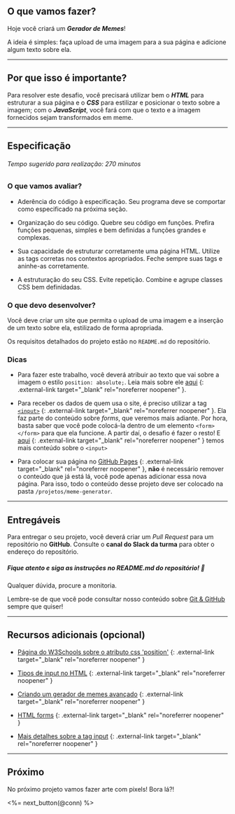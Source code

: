 ## O que vamos fazer?


Hoje você criará um **_Gerador de Memes_**!

A ideia é simples: faça upload de uma imagem para a sua página e adicione algum texto sobre ela.

---

## Por que isso é importante?

Para resolver este desafio, você precisará utilizar bem o **_HTML_** para estruturar a sua página e o **_CSS_** para estilizar e posicionar o texto sobre a imagem; com o **_JavaScript_**, você fará com que o texto e a imagem fornecidos sejam transformados em meme.

---

## Especificação

###### Tempo sugerido para realização: 270 minutos

### O que vamos avaliar?

* Aderência do código à especificação. Seu programa deve se comportar como especificado na próxima seção.

* Organização do seu código. Quebre seu código em funções. Prefira funções pequenas, simples e bem definidas a funções grandes e complexas.

* Sua capacidade de estruturar corretamente uma página HTML. Utilize as tags corretas nos contextos apropriados. Feche sempre suas tags e aninhe-as corretamente.

* A estruturação do seu CSS. Evite repetição. Combine e agrupe classes CSS bem definidadas.

### O que devo desenvolver?

Você deve criar um site que permita o upload de uma imagem e a inserção de um texto sobre ela, estilizado de forma apropriada.

Os requisitos detalhados do projeto estão no `README.md` do repositório.

### Dicas

* Para fazer este trabalho, você deverá atribuir ao texto que vai sobre a imagem o estilo `position: absolute;`. Leia mais sobre ele [aqui](https://www.w3schools.com/css/css_positioning.asp) {: .external-link target="_blank" rel="noreferrer noopener" }.

* Para receber os dados de quem usa o site, é preciso utilizar a tag [`<input>`](https://www.w3schools.com/tags/tag_input.asp) {: .external-link target="_blank" rel="noreferrer noopener" }. Ela faz parte do conteúdo sobre _forms_, que veremos mais adiante. Por hora, basta saber que você pode colocá-la dentro de um elemento `<form></form>` para que ela funcione. A partir daí, o desafio é fazer o resto! E [aqui](https://www.w3schools.com/html/html_form_input_types.asp) {: .external-link target="_blank" rel="noreferrer noopener" } temos mais conteúdo sobre o `<input>`

* Para colocar sua página no [GitHub Pages](https://pages.github.com/) {: .external-link target="_blank" rel="noreferrer noopener" }, **não** é necessário remover o conteúdo que já está lá, você pode apenas adicionar essa nova página. Para isso, todo o conteúdo desse projeto deve ser colocado na pasta `/projetos/meme-generator`.


---

## Entregáveis

Para entregar o seu projeto, você deverá criar um _Pull Request_ para um repositório no **GitHub**. Consulte o **canal do Slack da turma** para obter o endereço do repositório.

##### Fique atento e siga as instruções no README.md do repositório! 🥺

Qualquer dúvida, procure a monitoria.

Lembre-se de que você pode consultar nosso conteúdo sobre [Git & GitHub](/fundamentals/git) sempre que quiser!

---

## Recursos adicionais (opcional)

- [Página do W3Schools sobre o atributo css 'position'](https://www.w3schools.com/cssref/pr_class_position.asp) {: .external-link target="_blank" rel="noreferrer noopener" }

- [Tipos de input no HTML](https://www.w3schools.com/html/html_form_input_types.asp) {: .external-link target="_blank" rel="noreferrer noopener" }

- [Criando um gerador de memes avançado](https://css-tricks.com/creating-your-own-meme-generator/) {: .external-link target="_blank" rel="noreferrer noopener" }

- [HTML forms](https://www.w3schools.com/html/html_forms.asp) {: .external-link target="_blank" rel="noreferrer noopener" }

- [Mais detalhes sobre a tag input](https://html.com/tags/input/) {: .external-link target="_blank" rel="noreferrer noopener" }


---

## Próximo

No próximo projeto vamos fazer arte com pixels! Bora lá?!

<%= next_button(@conn) %>
